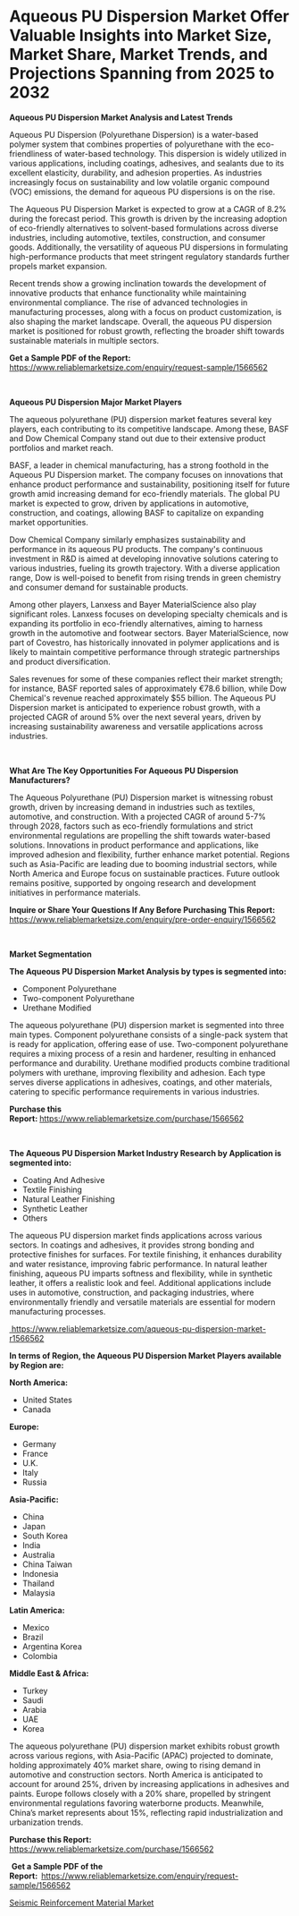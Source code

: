 <p><h1>Aqueous PU Dispersion Market Offer Valuable Insights into Market Size, Market Share, Market Trends, and Projections Spanning from 2025 to 2032</h1></p><p><strong>Aqueous PU Dispersion Market Analysis and Latest Trends</strong></p>
<p><p>Aqueous PU Dispersion (Polyurethane Dispersion) is a water-based polymer system that combines properties of polyurethane with the eco-friendliness of water-based technology. This dispersion is widely utilized in various applications, including coatings, adhesives, and sealants due to its excellent elasticity, durability, and adhesion properties. As industries increasingly focus on sustainability and low volatile organic compound (VOC) emissions, the demand for aqueous PU dispersions is on the rise.</p><p>The Aqueous PU Dispersion Market is expected to grow at a CAGR of 8.2% during the forecast period. This growth is driven by the increasing adoption of eco-friendly alternatives to solvent-based formulations across diverse industries, including automotive, textiles, construction, and consumer goods. Additionally, the versatility of aqueous PU dispersions in formulating high-performance products that meet stringent regulatory standards further propels market expansion.</p><p>Recent trends show a growing inclination towards the development of innovative products that enhance functionality while maintaining environmental compliance. The rise of advanced technologies in manufacturing processes, along with a focus on product customization, is also shaping the market landscape. Overall, the aqueous PU dispersion market is positioned for robust growth, reflecting the broader shift towards sustainable materials in multiple sectors.</p></p>
<p><strong>Get a Sample PDF of the Report:&nbsp;</strong> <a href="https://www.reliablemarketsize.com/enquiry/request-sample/1566562?utm_campaign=3382&utm_medium=2&utm_source=Github&utm_content=ia&utm_term=22032025&utm_id=aqueous-pu-dispersion">https://www.reliablemarketsize.com/enquiry/request-sample/1566562</a></p>
<p>&nbsp;</p>
<p><strong>Aqueous PU Dispersion Major Market Players</strong></p>
<p><p>The aqueous polyurethane (PU) dispersion market features several key players, each contributing to its competitive landscape. Among these, BASF and Dow Chemical Company stand out due to their extensive product portfolios and market reach.</p><p>BASF, a leader in chemical manufacturing, has a strong foothold in the Aqueous PU Dispersion market. The company focuses on innovations that enhance product performance and sustainability, positioning itself for future growth amid increasing demand for eco-friendly materials. The global PU market is expected to grow, driven by applications in automotive, construction, and coatings, allowing BASF to capitalize on expanding market opportunities.</p><p>Dow Chemical Company similarly emphasizes sustainability and performance in its aqueous PU products. The company's continuous investment in R&D is aimed at developing innovative solutions catering to various industries, fueling its growth trajectory. With a diverse application range, Dow is well-poised to benefit from rising trends in green chemistry and consumer demand for sustainable products.</p><p>Among other players, Lanxess and Bayer MaterialScience also play significant roles. Lanxess focuses on developing specialty chemicals and is expanding its portfolio in eco-friendly alternatives, aiming to harness growth in the automotive and footwear sectors. Bayer MaterialScience, now part of Covestro, has historically innovated in polymer applications and is likely to maintain competitive performance through strategic partnerships and product diversification.</p><p>Sales revenues for some of these companies reflect their market strength; for instance, BASF reported sales of approximately €78.6 billion, while Dow Chemical's revenue reached approximately $55 billion. The Aqueous PU Dispersion market is anticipated to experience robust growth, with a projected CAGR of around 5% over the next several years, driven by increasing sustainability awareness and versatile applications across industries.</p></p>
<p>&nbsp;</p>
<p><strong>What Are The Key Opportunities For Aqueous PU Dispersion Manufacturers?</strong></p>
<p><p>The Aqueous Polyurethane (PU) Dispersion market is witnessing robust growth, driven by increasing demand in industries such as textiles, automotive, and construction. With a projected CAGR of around 5-7% through 2028, factors such as eco-friendly formulations and strict environmental regulations are propelling the shift towards water-based solutions. Innovations in product performance and applications, like improved adhesion and flexibility, further enhance market potential. Regions such as Asia-Pacific are leading due to booming industrial sectors, while North America and Europe focus on sustainable practices. Future outlook remains positive, supported by ongoing research and development initiatives in performance materials.</p></p>
<p><strong>Inquire or Share Your Questions If Any Before Purchasing This Report:</strong> <a href="https://www.reliablemarketsize.com/enquiry/pre-order-enquiry/1566562?utm_campaign=3382&utm_medium=2&utm_source=Github&utm_content=ia&utm_term=22032025&utm_id=aqueous-pu-dispersion">https://www.reliablemarketsize.com/enquiry/pre-order-enquiry/1566562</a></p>
<p>&nbsp;</p>
<p><strong>Market Segmentation</strong></p>
<p><strong>The Aqueous PU Dispersion Market Analysis by types is segmented into:</strong></p>
<p><ul><li>Component Polyurethane</li><li>Two-component Polyurethane</li><li>Urethane Modified</li></ul></p>
<p><p>The aqueous polyurethane (PU) dispersion market is segmented into three main types. Component polyurethane consists of a single-pack system that is ready for application, offering ease of use. Two-component polyurethane requires a mixing process of a resin and hardener, resulting in enhanced performance and durability. Urethane modified products combine traditional polymers with urethane, improving flexibility and adhesion. Each type serves diverse applications in adhesives, coatings, and other materials, catering to specific performance requirements in various industries.</p></p>
<p><strong>Purchase this Report:&nbsp;</strong><a href="https://www.reliablemarketsize.com/purchase/1566562?utm_campaign=3382&utm_medium=2&utm_source=Github&utm_content=ia&utm_term=22032025&utm_id=aqueous-pu-dispersion">https://www.reliablemarketsize.com/purchase/1566562</a></p>
<p>&nbsp;</p>
<p><strong>The Aqueous PU Dispersion Market Industry Research by Application is segmented into:</strong></p>
<p><ul><li>Coating And Adhesive</li><li>Textile Finishing</li><li>Natural Leather Finishing</li><li>Synthetic Leather</li><li>Others</li></ul></p>
<p><p>The aqueous PU dispersion market finds applications across various sectors. In coatings and adhesives, it provides strong bonding and protective finishes for surfaces. For textile finishing, it enhances durability and water resistance, improving fabric performance. In natural leather finishing, aqueous PU imparts softness and flexibility, while in synthetic leather, it offers a realistic look and feel. Additional applications include uses in automotive, construction, and packaging industries, where environmentally friendly and versatile materials are essential for modern manufacturing processes.</p></p>
<p><a href="https://www.reliablemarketsize.com/aqueous-pu-dispersion-market-r1566562?utm_campaign=3382&utm_medium=2&utm_source=Github&utm_content=ia&utm_term=22032025&utm_id=aqueous-pu-dispersion">&nbsp;https://www.reliablemarketsize.com/aqueous-pu-dispersion-market-r1566562</a></p>
<p><strong>In terms of Region, the Aqueous PU Dispersion Market Players available by Region are:</strong></p>
<p>
    <p> <strong> North America: </strong>
        <ul>
            <li>United States</li>
            <li>Canada</li>
        </ul>
        </p> 
    <p> <strong> Europe: </strong>
        <ul>
            <li>Germany</li>
            <li>France</li>
            <li>U.K.</li>
            <li>Italy</li>
            <li>Russia</li>
        </ul>
        </p> 
    <p> <strong> Asia-Pacific: </strong>
        <ul>
            <li>China</li>
            <li>Japan</li>
            <li>South Korea</li>
            <li>India</li>
            <li>Australia</li>
            <li>China Taiwan</li>
            <li>Indonesia</li>
            <li>Thailand</li>
            <li>Malaysia</li>
        </ul>
        </p> 
    <p> <strong> Latin America: </strong>
        <ul>
            <li>Mexico</li>
            <li>Brazil</li>
            <li>Argentina Korea</li>
            <li>Colombia</li>
        </ul>
        </p> 
    <p> <strong> Middle East & Africa: </strong>
        <ul>
            <li>Turkey</li>
            <li>Saudi</li>
            <li>Arabia</li>
            <li>UAE</li>
            <li>Korea</li>
        </ul>
    </p>
    </p>
<p><p>The aqueous polyurethane (PU) dispersion market exhibits robust growth across various regions, with Asia-Pacific (APAC) projected to dominate, holding approximately 40% market share, owing to rising demand in automotive and construction sectors. North America is anticipated to account for around 25%, driven by increasing applications in adhesives and paints. Europe follows closely with a 20% share, propelled by stringent environmental regulations favoring waterborne products. Meanwhile, China’s market represents about 15%, reflecting rapid industrialization and urbanization trends.</p></p>
<p><strong>Purchase this Report: </strong><a href="https://www.reliablemarketsize.com/purchase/1566562?utm_campaign=3382&utm_medium=2&utm_source=Github&utm_content=ia&utm_term=22032025&utm_id=aqueous-pu-dispersion">https://www.reliablemarketsize.com/purchase/1566562</a></p>
<p>&nbsp;<strong>Get a Sample PDF of the Report:&nbsp;&nbsp;</strong><a href="https://www.reliablemarketsize.com/enquiry/request-sample/1566562?utm_campaign=3382&utm_medium=2&utm_source=Github&utm_content=ia&utm_term=22032025&utm_id=aqueous-pu-dispersion">https://www.reliablemarketsize.com/enquiry/request-sample/1566562</a></p>
<p><strong></strong></p>
<p><p><a href="https://github.com/kalsirollija/Market-Research-Report-List-1/blob/main/seismic-reinforcement-material-market.md?utm_campaign=3382&utm_medium=2&utm_source=Github&utm_content=ia&utm_term=22032025&utm_id=aqueous-pu-dispersion">Seismic Reinforcement Material Market</a></p></p>